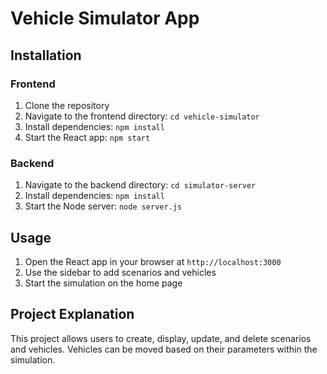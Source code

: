 # Vehicle Simulator App

## Installation

### Frontend

1. Clone the repository
2. Navigate to the frontend directory: `cd vehicle-simulator`
3. Install dependencies: `npm install`
4. Start the React app: `npm start`

### Backend

1. Navigate to the backend directory: `cd simulator-server`
2. Install dependencies: `npm install`
3. Start the Node server: `node server.js`

## Usage

1. Open the React app in your browser at `http://localhost:3000`
2. Use the sidebar to add scenarios and vehicles
3. Start the simulation on the home page

## Project Explanation

This project allows users to create, display, update, and delete scenarios and vehicles. Vehicles can be moved based on their parameters within the simulation.
